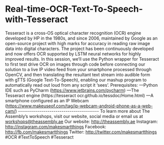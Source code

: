 # Real-time-OCR-Text-To-Speech-with-Tesseract
Tesseract is a cross-OS optical character recognition (OCR) engine developed by HP in the 1980s, and since 2006, maintained by Google as an open-source project with high marks for accuracy in reading raw image data into digital characters. The project has been continuously developed and now offers OCR supported by LSTM neural networks for highly improved results.  In this session, we’ll use the Python wrapper for Tesseract to first test drive OCR on images through code before connecting our solution to a live IP video feed from your smartphone processed through OpenCV, and then translating the resultant text stream into audible form with gTTS (Google Text-To-Speech), enabling our mashup program to automatically read out loud from any script it ‘sees’.  Prerequisites: —Python IDE such as PyCharm (https://www.jetbrains.com/pycharm) —The Tesseract engine (https://tesseract ocr.github.io/tessdoc/Home.html) —A smartphone configured as an IP Webcam (https://www.makeuseof.com/tag/ip-webcam-android-phone-as-a-web-cam/)  -----------------------------------------  To learn more about The Assembly’s workshops, visit our website, social media or email us at workshops@theassembly.ae  Our website: http://theassembly.ae Instagram: http://instagram.com/makesmartthings Facebook: http://fb.com/makesmartthings Twitter: http://twitter.com/makesmartthings  #OCR #TextToSpeech #Tesseract
